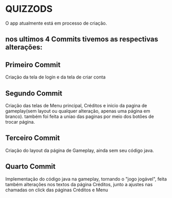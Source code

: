 <h1>QUIZZODS</h1>

<p>O app atualmente está em processo de criação.</p>

<h2>nos ultimos 4 Commits tivemos as respectivas alterações:</h2>

<h2>Primeiro Commit</h2>

<p>Criação da tela de login e da tela de criar conta</p>

<h2>Segundo Commit</h2>

<p>Criação das telas de Menu principal, Créditos e inicio da pagina de gameplay(sem layout ou qualquer alteração, apenas uma página em branco). também foi feita a uniao das paginas por meio dos botões de trocar página.</p>

<h2>Terceiro Commit</h2>
<p>Criação do layout da página de Gameplay, ainda sem seu código java.</p>

<h2>Quarto Commit</h2>

<p>Implementação do código java na gameplay, tornando o "jogo jogável", feita também alterações nos textos da página Créditos, junto a ajustes nas chamadas on click das páginas Créditos e Menu</p>
